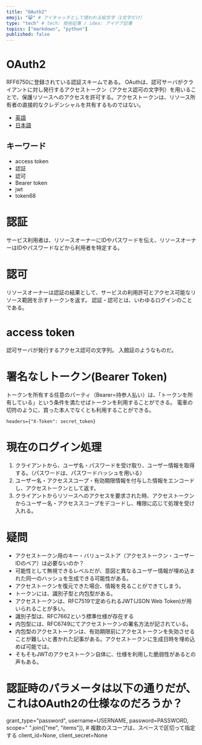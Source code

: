 ```yaml
---
title: "OAuth2"
emoji: "😸" # アイキャッチとして使われる絵文字（1文字だけ）
type: "tech" # tech: 技術記事 / idea: アイデア記事
topics: ["markdown", "python"]
published: false
---
```


# OAuth2
RFF6750に登録されている認証スキームである。
OAuthは、認可サーバがクライアントに対し発行するアクセストークン（アクセス認可の文字列）を用いることで、保護リソースへのアクセスを許可する。アクセストークンは、リソース所有者の直接的なクレデンシャルを共有するものではない。

- [英語](https://tools.ietf.org/html/rfc6750)
- [日本語](http://openid-foundation-japan.github.io/rfc6750.ja.html)

## キーワード
- access token
- 認証
- 認可
- Bearer token
- jwt
- token68

# 認証
サービス利用者は、リソースオーナーにIDやパスワードを伝え、リソースオーナーはIDやパスワードなどから利用者を特定する。

# 認可
リソースオーナーは認証の結果として、サービスの利用許可とアクセス可能なリソース範囲を示すトークンを返す。
認証・認可とは、いわゆるログインのことである。

# access token
認可サーバが発行するアクセス認可の文字列。
入館証のようなものだ。

# 署名なしトークン(Bearer Token)
トークンを所有する任意のパーティ（Bearer=持参人払い）は、「トークンを所有している」という条件を満たせばトークンを利用することができる。
電車の切符のように、買った本人でなくとも利用することができる。

```
headers={"X-Token": secret_token}
```

# 現在のログイン処理
1. クライアントから、ユーザ名・パスワードを受け取り、ユーザー情報を取得する。（パスワードは、パスワードハッシュを用いる）
2. ユーザー名・アクセススコープ・有効期限情報を付与した情報をエンコードし、アクセストークンとして返す。
3. クライアントからリソースへのアクセスを要求された時、アクセストークンからユーザー名・アクセススコープをデコードし、権限に応じて処理を受け入れる。

# 疑問
- アクセストークン用のキー・バリューストア（アクセストークン・ユーザーIDのペア）は必要ないのか？
- 可能性として無視できるレベルだが、意図と異なるユーザー情報が埋め込まれた同一のハッシュを生成できる可能性がある。
- アクセストークンを復元できた場合、情報を見ることができてしまう。
- トークンには、識別子型と内包型がある。
- アクセストークンは、RFC7519で定められるJWT(JSON Web Token)が用いられることが多い。
- 識別子型は、RFC7662という標準仕様が存在する
- 内包型には、RFC6749にてアクセストークンの署名方法が記されている。
- 内包型のアクセストークンは、有効期限前にアクセストークンを失効させることが難しいと書かれた記事がある。アクセストークンに生成日時を埋め込めば可能では。
- そもそもJWTのアクセストークン自体に、仕様を利用した脆弱性があるとの声もある。

# 認証時のパラメータは以下の通りだが、これはOAuth2の仕様なのだろうか？
grant_type="password",
username=USERNAME,
password=PASSWORD,
scope=" ".join(["me", "items"]),  # 複数のスコープは、スペースで区切って指定する
client_id=None,
client_secret=None
